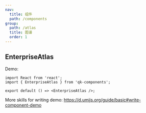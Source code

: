 ```yaml
---
nav:
  title: 组件
  path: /components
group:
  path: /atlas
  title: 图谱
  order: 1
---
```


## EnterpriseAtlas

Demo:

```tsx
import React from 'react';
import { EnterpriseAtlas } from 'qk-components';

export default () => <EnterpriseAtlas />;
```

More skills for writing demo: https://d.umijs.org/guide/basic#write-component-demo
